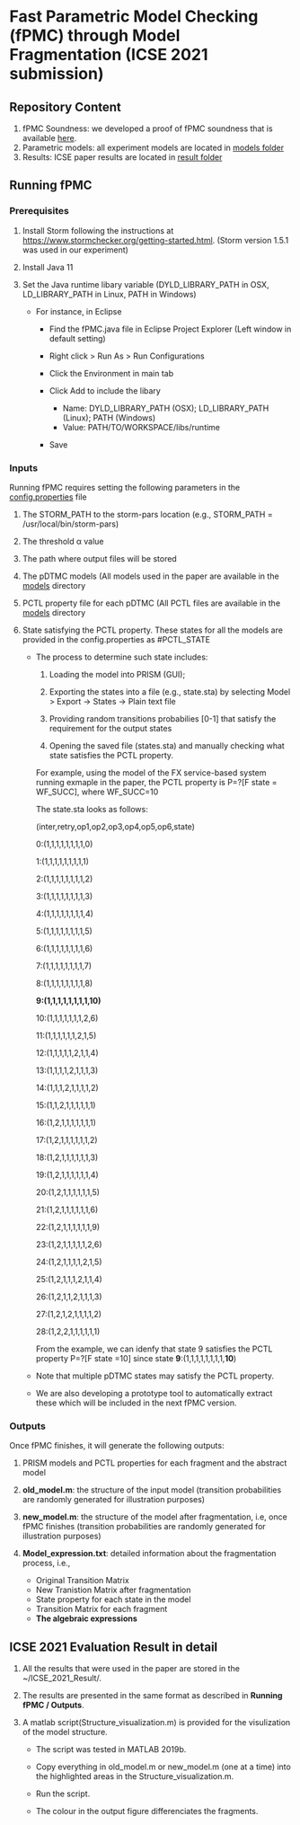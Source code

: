 # Fast Parametric Model Checking (fPMC) through Model Fragmentation (ICSE 2021 submission)

## Repository Content
1. fPMC Soundness: we developed a  proof of fPMC soundness that is available [here](paper/fPMCproof.jpg).
2. Parametric models: all experiment models are located in [models folder](models/)
3. Results: ICSE paper results are located in [result folder](ICSE_2021_Result)

## Running fPMC

### Prerequisites
1. Install Storm following the instructions at https://www.stormchecker.org/getting-started.html. 
(Storm version 1.5.1 was used in our experiment)

2. Install Java 11

3. Set the Java runtime libary variable (DYLD_LIBRARY_PATH in OSX, LD_LIBRARY_PATH in Linux, PATH in Windows)
   - For instance, in Eclipse
      * Find the fPMC.java file in Eclipse Project Explorer (Left window in default setting)
      * Right click > Run As > Run Configurations
      * Click the Environment in main tab
      * Click Add to include the libary
   
         - Name: DYLD_LIBRARY_PATH (OSX); LD_LIBRARY_PATH (Linux); PATH (Windows)
         - Value: PATH/TO/WORKSPACE/libs/runtime
      * Save 
   
### Inputs
Running fPMC requires setting the following parameters in the [config.properties](config.properties) file

1. The STORM_PATH to the storm-pars location (e.g., STORM_PATH = /usr/local/bin/storm-pars)

2. The threshold α value

5. The path where output files will be stored

3. The pDTMC models (All models used in the paper are available in the [models](models) directory

4. PCTL property file for each pDTMC (All PCTL files are available in the [models](models) directory

5. State satisfying the PCTL property. These states for all the models are provided in the config.properties as #PCTL_STATE
   - The process to determine such state includes:
      
      1) Loading the model into PRISM (GUI); 
      
      2) Exporting the states into a file (e.g., state.sta) by selecting Model > Export -> States -> Plain text file 
      
      3) Providing random transitions probabilies [0-1] that satisfy the requirement for the output states 
      
      4) Opening the saved file (states.sta) and manually checking what state satisfies the PCTL property.
     
     For example, using the model of the FX service-based system running exmaple in the paper, the PCTL property is P=?[F state = WF_SUCC], where WF_SUCC=10
     
     The state.sta looks as follows:
     
     (inter,retry,op1,op2,op3,op4,op5,op6,state)
     
      0:(1,1,1,1,1,1,1,1,0)
      
      1:(1,1,1,1,1,1,1,1,1)
      
      2:(1,1,1,1,1,1,1,1,2)
      
      3:(1,1,1,1,1,1,1,1,3)
      
      4:(1,1,1,1,1,1,1,1,4)
      
      5:(1,1,1,1,1,1,1,1,5)
      
      6:(1,1,1,1,1,1,1,1,6)
      
      7:(1,1,1,1,1,1,1,1,7)
      
      8:(1,1,1,1,1,1,1,1,8)
      
      __9:(1,1,1,1,1,1,1,1,10)__
      
      10:(1,1,1,1,1,1,1,2,6)
      
      11:(1,1,1,1,1,1,2,1,5)
      
      12:(1,1,1,1,1,2,1,1,4)
      
      13:(1,1,1,1,2,1,1,1,3)
      
      14:(1,1,1,2,1,1,1,1,2)
      
      15:(1,1,2,1,1,1,1,1,1)
      
      16:(1,2,1,1,1,1,1,1,1)
      
      17:(1,2,1,1,1,1,1,1,2)
      
      18:(1,2,1,1,1,1,1,1,3)
      
      19:(1,2,1,1,1,1,1,1,4)
      
      20:(1,2,1,1,1,1,1,1,5)
      
      21:(1,2,1,1,1,1,1,1,6)
      
      22:(1,2,1,1,1,1,1,1,9)
      
      23:(1,2,1,1,1,1,1,2,6)
      
      24:(1,2,1,1,1,1,2,1,5)
      
      25:(1,2,1,1,1,2,1,1,4)
      
      26:(1,2,1,1,2,1,1,1,3)
      
      27:(1,2,1,2,1,1,1,1,2)
      
      28:(1,2,2,1,1,1,1,1,1)
     
     From the example, we can idenfy that state 9 satisfies the PCTL property P=?[F state =10] since state  __9__:(1,1,1,1,1,1,1,1,__10__) 
   
   * Note that multiple pDTMC states may satisfy the PCTL property.
   
   * We are also developing a prototype tool to automatically extract these which will be included in the next fPMC version.  
    
 ### Outputs
 Once fPMC finishes, it will generate the following outputs:

   1. PRISM models and PCTL properties for each fragment and the abstract model
 
   2. **old_model.m**: the structure of the input model (transition probabilities are randomly generated for illustration purposes)
 
   3. **new_model.m**: the structure of the model after fragmentation, i.e, once fPMC finishes (transition probabilities are randomly generated for illustration purposes)
 
   4. **Model_expression.txt**: detailed information about the fragmentation process, i.e., 
      - Original Transition Matrix
      - New Tranistion Matrix after fragmentation
      - State property for each state in the model
      - Transition Matrix for each fragment 
      - __The algebraic expressions__
 
 
## ICSE 2021 Evaluation Result in detail

   1. All the results that were used in the paper are stored in the ~/ICSE_2021_Result/.

   2. The results are presented in the same format as described in __Running fPMC / Outputs__.
   
   3. A matlab script(Structure_visualization.m) is provided for the visulization of the model structure.
      
      - The script was tested in MATLAB 2019b.
      
      - Copy everything in old_model.m or new_model.m (one at a time) into the highlighted areas in the Structure_visualization.m. 
      
      - Run the script. 
      
      - The colour in the output figure differenciates the fragments. 
      
  
   
   
   
   
   
   
   
   
   
   
   
   
   
   
   
   
   
   
